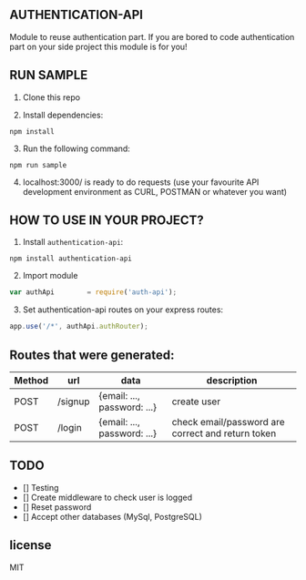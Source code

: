 ## AUTHENTICATION-API

Module to reuse authentication part. If you are bored to code authentication part on your side project this module is for you!


## RUN SAMPLE

1. Clone this repo

2. Install dependencies:

  `npm install`

3. Run the following command:

  `npm run sample`

4. localhost:3000/ is ready to do requests (use your favourite API development environment as CURL, POSTMAN or whatever you want)

## HOW TO USE IN YOUR PROJECT?

1. Install `authentication-api`:

  `npm install authentication-api`

2. Import module

```javascript
var authApi        = require('auth-api');
```

3. Set authentication-api routes on your express routes:

```javascript
app.use('/*', authApi.authRouter);
```

## Routes that were generated:

|Method| url                 | data                              | description                                      |
| ---- |---------------------| ----------------------------------| -------------------------------------------------|
| POST | /signup             | {email: ..., password: ...}       | create user                                      |
| POST | /login              | {email: ..., password: ...}       | check email/password are correct and return token|


## TODO

- [] Testing
- [] Create middleware to check user is logged
- [] Reset password
- [] Accept other databases (MySql, PostgreSQL)

## license

  MIT